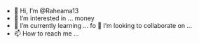 - 👋 Hi, I’m @Raheama13
- 👀 I’m interested in ... money 
- 🌱 I’m currently learning ...
fo 💞️ I’m looking to collaborate on ...
- 📫 How to reach me ...

<!---
Raheama13/Raheama13 is a ✨ special ✨ repository because its `README.md` (this file) appears on your GitHub profile.
You can click the Preview link to take a look at your changes.
--->

